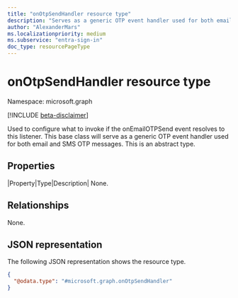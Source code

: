 ```yaml
---
title: "onOtpSendHandler resource type"
description: "Serves as a generic OTP event handler used for both email and SMS OTP messages."
author: "AlexanderMars"
ms.localizationpriority: medium
ms.subservice: "entra-sign-in"
doc_type: resourcePageType
---
```


# onOtpSendHandler resource type

Namespace: microsoft.graph

[!INCLUDE [beta-disclaimer](../../includes/beta-disclaimer.md)]

Used to configure what to invoke if the onEmailOTPSend event resolves to this listener. This base class will serve as a generic OTP event handler used for both email and SMS OTP messages.
This is an abstract type.


## Properties
|Property|Type|Description|
None.

## Relationships
None.

## JSON representation
The following JSON representation shows the resource type.
<!-- {
  "blockType": "resource",
  "@odata.type": "microsoft.graph.onOtpSendHandler"
}
-->
``` json
{
  "@odata.type": "#microsoft.graph.onOtpSendHandler"
}
```

